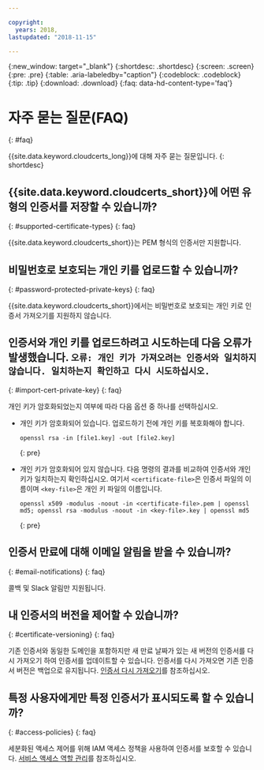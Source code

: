 ```yaml
---

copyright:
  years: 2018,
lastupdated: "2018-11-15"

---
```


{:new_window: target="_blank"}
{:shortdesc: .shortdesc}
{:screen: .screen}
{:pre: .pre}
{:table: .aria-labeledby="caption"}
{:codeblock: .codeblock}
{:tip: .tip}
{:download: .download}
{:faq: data-hd-content-type='faq'}

# 자주 묻는 질문(FAQ)
{: #faq}

{{site.data.keyword.cloudcerts_long}}에 대해 자주 묻는 질문입니다.
{: shortdesc}

## {{site.data.keyword.cloudcerts_short}}에 어떤 유형의 인증서를 저장할 수 있습니까?
{: #supported-certificate-types}
{: faq}

{{site.data.keyword.cloudcerts_short}}는 PEM 형식의 인증서만 지원합니다. 

## 비밀번호로 보호되는 개인 키를 업로드할 수 있습니까?
{: #password-protected-private-keys}
{: faq}

{{site.data.keyword.cloudcerts_short}}에서는 비밀번호로 보호되는 개인 키로 인증서 가져오기를 지원하지 않습니다. 

## 인증서와 개인 키를 업로드하려고 시도하는데 다음 오류가 발생했습니다. `오류: 개인 키가 가져오려는 인증서와 일치하지 않습니다. 일치하는지 확인하고 다시 시도하십시오.`
{: #import-cert-private-key}
{: faq}

개인 키가 암호화되었는지 여부에 따라 다음 옵션 중 하나를 선택하십시오.

* 개인 키가 암호화되어 있습니다. 업로드하기 전에 개인 키를 복호화해야 합니다. 

   ```
   openssl rsa -in [file1.key] -out [file2.key]
   ```
   {: pre}

* 개인 키가 암호화되어 있지 않습니다. 다음 명령의 결과를 비교하여 인증서와 개인 키가 일치하는지 확인하십시오. 여기서 `<certificate-file>`은 인증서 파일의 이름이며 `<key-file>`은 개인 키 파일의 이름입니다. 

   ```
   openssl x509 -modulus -noout -in <certificate-file>.pem | openssl md5; openssl rsa -modulus -noout -in <key-file>.key | openssl md5
   ```
   {: pre}

## 인증서 만료에 대해 이메일 알림을 받을 수 있습니까?
{: #email-notifications}
{: faq}

콜백 및 Slack 알림만 지원됩니다. 

## 내 인증서의 버전을 제어할 수 있습니까?
{: #certificate-versioning}
{: faq}

기존 인증서와 동일한 도메인을 포함하지만 새 만료 날짜가 있는 새 버전의 인증서를 다시 가져오기 하여 인증서를 업데이트할 수 있습니다. 인증서를 다시 가져오면 기존 인증서 버전은 백업으로 유지됩니다. [인증서 다시 가져오기](/docs/services/certificate-manager/managing-certificates.html#reimport-certificate)를 참조하십시오.

## 특정 사용자에게만 특정 인증서가 표시되도록 할 수 있습니까?
{: #access-policies}
{: faq}

세분화된 액세스 제어를 위해 IAM 액세스 정책을 사용하여 인증서를 보호할 수 있습니다. [서비스 액세스 역할 관리](access-management.html)를 참조하십시오.
